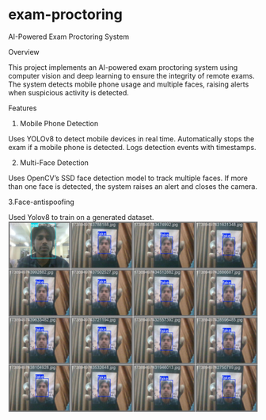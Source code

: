 # exam-proctoring

AI-Powered Exam Proctoring System

Overview

This project implements an AI-powered exam proctoring system using computer vision and deep learning to ensure the integrity of remote exams. The system detects mobile phone usage and multiple faces, raising alerts when suspicious activity is detected.

Features

1. Mobile Phone Detection

Uses YOLOv8 to detect mobile devices in real time.
Automatically stops the exam if a mobile phone is detected.
Logs detection events with timestamps.


2. Multi-Face Detection

Uses OpenCV’s SSD face detection model to track multiple faces.
If more than one face is detected, the system raises an alert and closes the camera.

3.Face-antispoofing

Used Yolov8 to train on a generated dataset.
![Results](face-antispoofing/val_batch0_labels.jpg) 

